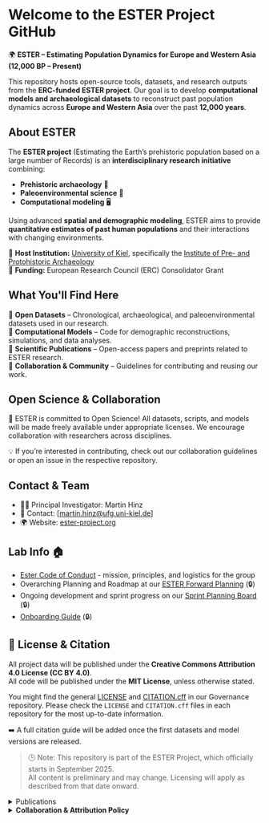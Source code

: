 # Welcome to the ESTER Project GitHub  

🌍 **ESTER – Estimating Population Dynamics for Europe and Western Asia (12,000 BP – Present)**  

This repository hosts open-source tools, datasets, and research outputs from the **ERC-funded ESTER project**. Our goal is to develop **computational models and archaeological datasets** to reconstruct past population dynamics across **Europe and Western Asia** over the past **12,000 years**.

## About ESTER  

The **ESTER project** (Estimating the Earth’s prehistoric population based on a large number of Records) is an **interdisciplinary research initiative** combining:  
- **Prehistoric archaeology** 🏺  
- **Paleoenvironmental science** 🌿  
- **Computational modeling** 🖥️  

Using advanced **spatial and demographic modeling**, ESTER aims to provide **quantitative estimates of past human populations** and their interactions with changing environments.  

📍 **Host Institution:** [University of Kiel](https://www.uni-kiel.de/), specifically the [Institute of Pre- and Protohistoric Archaeology](https://www.ufg.uni-kiel.de/en?set_language=en)  
📖 **Funding:** European Research Council (ERC) Consolidator Grant  

## What You'll Find Here  

🔹 **Open Datasets** – Chronological, archaeological, and paleoenvironmental datasets used in our research.  
🔹 **Computational Models** – Code for demographic reconstructions, simulations, and data analyses.  
🔹 **Scientific Publications** – Open-access papers and preprints related to ESTER research.  
🔹 **Collaboration & Community** – Guidelines for contributing and reusing our work.

## Open Science & Collaboration

🚀 ESTER is committed to Open Science!
All datasets, scripts, and models will be made freely available under appropriate licenses. We encourage collaboration with researchers across disciplines.

💡 If you’re interested in contributing, check out our collaboration guidelines or open an issue in the respective repository.

## Contact & Team

- 👨‍🔬 Principal Investigator: Martin Hinz
- 📧 Contact: [martin.hinz@ufg.uni-kiel.de]
- 🌍 Website: [ester-project.org](https://ester-project.org)

## Lab Info :house:

- [Ester Code of Conduct](https://github.com/project-ester-hub/ester-project-governance/blob/main/code_of_conduct/README.md) - mission, principles, and logistics for the group
- Overarching Planning and Roadmap at our [ESTER Forward Planning](https://github.com/orgs/project-ester-hub/projects/2/) (🔒)
- Ongoing development and sprint progress on our [Sprint Planning Board](https://github.com/orgs/project-ester-hub/projects/2/) (🔒)
- [Onboarding Guide](https://github.com/project-ester-hub/ester_project/blob/main/onboarding/ONBOARDING.md) (🔒)

## 📜 License & Citation

All project data will be published under the **Creative Commons Attribution 4.0 License (CC BY 4.0)**.  
All code will be published under the **MIT License**, unless otherwise stated.

You might find the general [LICENSE](https://github.com/project-ester-hub/ester-project-governance/blob/main/LICENSE) and [CITATION.cff](https://github.com/project-ester-hub/ester-project-governance/blob/main/CITATION.cff) in our Governance repository. Please check the `LICENSE` and `CITATION.cff` files in each repository for the most up-to-date information.

➡️ A full citation guide will be added once the first datasets and model versions are released.

> 🕒 Note: This repository is part of the ESTER Project, which officially starts in September 2025.  
> All content is preliminary and may change. Licensing will apply as described from that date onward.

<details><summary>Publications</summary>
  
  - yet to come...

</details> 

<details><summary><b>Collaboration & Attribution Policy</b></summary>

The ESTER project team is open to collaboration and welcomes engagement from researchers, developers, and practitioners interested in our work. When substantial intellectual contributions are provided by us, we kindly ask for appropriate credit.

Intellectual contributions may include, but are not limited to:

-	Development of custom code or software components,
-	Data processing, manipulation, or integration,
-	Methodological support, including experimental design, modeling approaches, or analytical strategies.

The form of credit will be determined through mutual agreement, reflecting the nature and extent of contributions. This may include co-authorship on manuscripts, datasets, or other research outputs arising from collaborative efforts.

For general inquiries regarding the use of our open-source tools, we encourage users to first consult the available documentation, tutorials, and relevant publications. If further assistance is needed, please open an issue in the respective GitHub repository.

👉 Co-authorship is not expected for routine troubleshooting, issue resolution, or technical support. However, we highly appreciate proper citation and fair acknowledgment of our work in publications and presentations.

For additional details on our research ethos and best practices, please refer to our collaboration guidelines or contact us directly. Thank you for supporting open science and responsible academic collaboration!

</details> 
